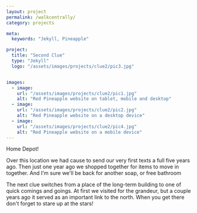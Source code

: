 ```yaml
---
layout: project
permalink: /walkcentrally/
category: projects

meta:
  keywords: "Jekyll, Pineapple"

project:
  title: "Second Clue"
  type: "Jekyll"
  logo: "/assets/images/projects/clue2/pic3.jpg"


images:
  - image:
    url: "/assets/images/projects/clue2/pic1.jpg"
    alt: "Red Pineapple website on tablet, mobile and desktop"
  - image:
    url: "/assets/images/projects/clue2/pic2.jpg"
    alt: "Red Pineapple website on a desktop device"
  - image:
    url: "/assets/images/projects/clue2/pic4.jpg"
    alt: "Red Pineapple website on a mobile device"
---
```

<p>Home Depot!</p>
<p></p>
<p>Over this location we had cause to send our very first texts a full five years ago.  Then just one year ago we shopped together for items to move in together.  And I'm sure we'll be back for another soap, or free bathroom</p>
<p></p>
<p>The next clue switches from a place of the long-term building to one of quick comings and goings.  At first we visited for the grandeur, but a couple years ago it served as an important link to the north.  When you get there don't forget to stare up at the stars!</p>
